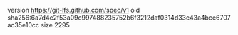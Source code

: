 version https://git-lfs.github.com/spec/v1
oid sha256:6a7d4c2f53a09c997488235752b6f3212daf0314d33c43a4bce6707ac35e10cc
size 2295

